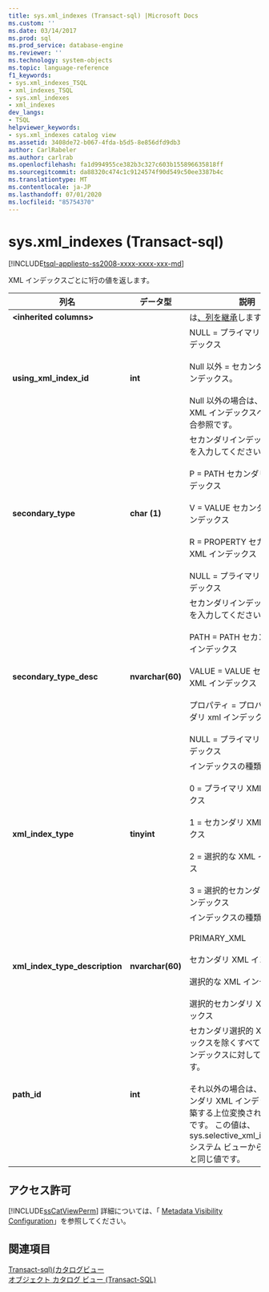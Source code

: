 ```yaml
---
title: sys.xml_indexes (Transact-sql) |Microsoft Docs
ms.custom: ''
ms.date: 03/14/2017
ms.prod: sql
ms.prod_service: database-engine
ms.reviewer: ''
ms.technology: system-objects
ms.topic: language-reference
f1_keywords:
- sys.xml_indexes_TSQL
- xml_indexes_TSQL
- sys.xml_indexes
- xml_indexes
dev_langs:
- TSQL
helpviewer_keywords:
- sys.xml_indexes catalog view
ms.assetid: 3408de72-b067-4fda-b5d5-8e856dfd9db3
author: CarlRabeler
ms.author: carlrab
ms.openlocfilehash: fa1d994955ce382b3c327c603b155896635818ff
ms.sourcegitcommit: da88320c474c1c9124574f90d549c50ee3387b4c
ms.translationtype: MT
ms.contentlocale: ja-JP
ms.lasthandoff: 07/01/2020
ms.locfileid: "85754370"
---
```

# <a name="sysxml_indexes-transact-sql"></a>sys.xml_indexes (Transact-sql)
[!INCLUDE[tsql-appliesto-ss2008-xxxx-xxxx-xxx-md](../../includes/applies-to-version/sqlserver.md)]

  XML インデックスごとに1行の値を返します。  
  
|列名|データ型|説明|  
|-----------------|---------------|-----------------|  
|**\<inherited columns>**||は[、列を継承](../../relational-databases/system-catalog-views/sys-indexes-transact-sql.md)します。|  
|**using_xml_index_id**|**int**|NULL = プライマリ XML インデックス<br /><br /> Null 以外 = セカンダリ XML インデックス。<br /><br /> Null 以外の場合は、プライマリ XML インデックスへの自己結合参照です。|  
|**secondary_type**|**char (1)**|セカンダリインデックスの説明を入力してください:<br /><br /> P = PATH セカンダリ XML インデックス<br /><br /> V = VALUE セカンダリ XML インデックス<br /><br /> R = PROPERTY セカンダリ XML インデックス<br /><br /> NULL = プライマリ XML インデックス|  
|**secondary_type_desc**|**nvarchar(60)**|セカンダリインデックスの説明を入力してください:<br /><br /> PATH = PATH セカンダリ XML インデックス<br /><br /> VALUE = VALUE セカンダリ XML インデックス<br /><br /> プロパティ = プロパティセカンダリ xml インデックス。<br /><br /> NULL = プライマリ XML インデックス|  
|**xml_index_type**|**tinyint**|インデックスの種類:<br /><br /> 0 = プライマリ XML インデックス<br /><br /> 1 = セカンダリ XML インデックス<br /><br /> 2 = 選択的な XML インデックス<br /><br /> 3 = 選択的セカンダリ XML インデックス|  
|**xml_index_type_description**|**nvarchar(60)**|インデックスの種類の説明:<br /><br /> PRIMARY_XML<br /><br /> セカンダリ XML インデックス<br /><br /> 選択的な XML インデックス<br /><br /> 選択的セカンダリ XML インデックス|  
|**path_id**|**int**|セカンダリ選択的 XML インデックスを除くすべての XML インデックスに対して NULL です。<br /><br /> それ以外の場合は、選択的セカンダリ XML インデックスを構築する上位変換されたパスの ID です。 この値は、sys.selective_xml_index_paths システム ビューからの path_id と同じ値です。|  
  
## <a name="permissions"></a>アクセス許可  
 [!INCLUDE[ssCatViewPerm](../../includes/sscatviewperm-md.md)] 詳細については、「 [Metadata Visibility Configuration](../../relational-databases/security/metadata-visibility-configuration.md)」を参照してください。  
  
## <a name="see-also"></a>関連項目  
 [Transact-sql&#41;&#40;カタログビュー](../../relational-databases/system-catalog-views/catalog-views-transact-sql.md)   
 [オブジェクト カタログ ビュー &#40;Transact-SQL&#41;](../../relational-databases/system-catalog-views/object-catalog-views-transact-sql.md)  
  
  
